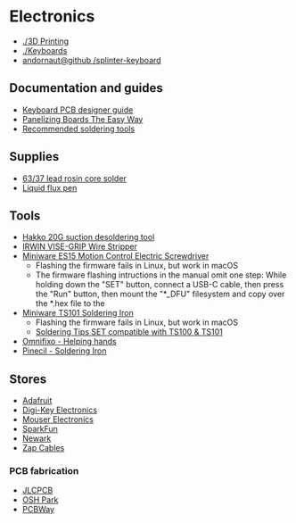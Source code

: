 # Electronics

* [./3D Printing](./3d-printing.md)
* [./Keyboards](./keyboards.md)
* [andornaut@github /splinter-keyboard](https://github.com/andornaut/splinter-keyboard)

## Documentation and guides

* [Keyboard PCB designer guide](https://wiki.ai03.com/books/pcb-design/chapter/pcb-designer-guide)
* [Panelizing Boards The Easy Way](https://hackaday.com/2017/06/21/panelizing-boards-the-easy-way/)
* [Recommended soldering tools](https://docs.keeb.io/soldering-tools)

## Supplies

* [63/37 lead rosin core solder](https://www.pishop.ca/product/solder-wire-63-37-tin-lead-sn63-pb37-no-clean-water-washable-031-2oz/)
* [Liquid flux pen](https://www.pishop.ca/product/liquid-flux-no-clean-in-10ml-pen-w-tip/)

## Tools

* [Hakko 20G suction desoldering tool](https://www.amazon.ca/Simple-solder-suction-device-Hakko/dp/B001D7IGX2)
* [IRWIN VISE-GRIP Wire Stripper](https://www.amazon.ca/dp/B000OQ21CA/)
* [Miniware ES15 Motion Control Electric Screwdriver](https://www.miniware.com.cn/product/es15-motion-control-electric-screwdriver/)
  * Flashing the firmware fails in Linux, but work in macOS
  * The firmware flashing intructions in the manual omit one step: While holding down the "SET" button, connect a USB-C cable, then press the "Run" button, then mount the "\*\_DFU" filesystem and copy over the \*.hex file to the
* [Miniware TS101 Soldering Iron](https://www.miniware.com.cn/product/ts101-smart-soldering-iron/)
  * Flashing the firmware fails in Linux, but work in macOS
  * [Soldering Tips SET compatible with TS100 & TS101](https://cnckitchen.store/products/ts100-101-adapter-tips-set-m2-x-m3-m4-m5-m6-1-4-m8-100-lead-and-cadmium-free)
* [Omnifixo - Helping hands](https://omnifixo.com/)
* [Pinecil - Soldering Iron](https://pine64.com/product/pinecil-smart-mini-portable-soldering-iron/)

## Stores

* [Adafruit](https://www.adafruit.com/)
* [Digi-Key Electronics](https://www.digikey.ca/)
* [Mouser Electronics](https://www.mouser.ca/)
* [SparkFun](https://www.sparkfun.com/)
* [Newark](https://canada.newark.com/)
* [Zap Cables](https://www.zapcables.com/)

### PCB fabrication

* [JLCPCB](https://jlcpcb.com/)
* [OSH Park](https://oshpark.com/)
* [PCBWay](https://www.pcbway.com/)
